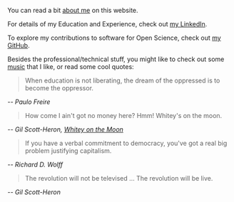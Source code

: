 You can read a bit [about me] on this website.

For details of my Education and Experience, check out [my LinkedIn].

To explore my contributions to software for Open Science, check out [my GitHub].

Besides the professional/technical stuff, you might like to check out
some [music] that I like, or read some cool quotes:

> When education is not liberating,
> the dream of the oppressed is to become the oppressor.

*-- Paulo Freire*

> How come I ain't got no money here? Hmm! Whitey's on the moon.

*-- Gil Scott-Heron, [Whitey on the Moon]*

> If you have a verbal commitment to democracy, you've got a real big problem justifying capitalism.

*-- Richard D. Wolff*

> The revolution will not be televised ... The revolution will be live.

*-- Gil Scott-Heron*

[about me]: ./about/
[my LinkedIn]: https://www.linkedin.com/in/lucascolley0/
[my GitHub]: https://github.com/lucascolley
[music]: ./music
[Whitey on the Moon]: https://youtu.be/otwkXZ0SmTs?si=hbdPYEgxrwgLad6S
